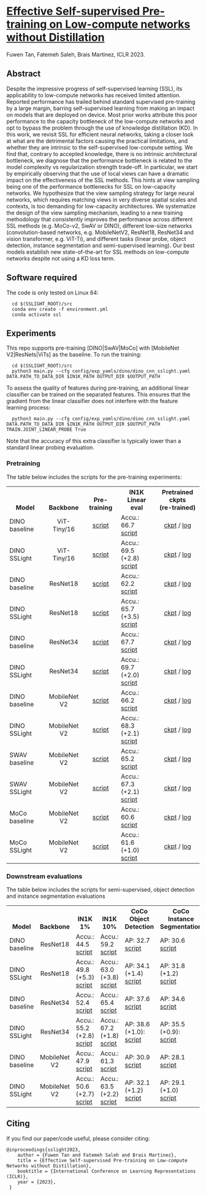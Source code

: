 # [Effective Self-supervised Pre-training on Low-compute networks without Distillation](https://arxiv.org/abs/2210.02808)
Fuwen Tan, Fatemeh Saleh, Brais Martinez, ICLR 2023.

## Abstract
Despite the impressive progress of self-supervised learning (SSL), its applicability to low-compute networks has received limited attention. Reported performance has trailed behind standard supervised pre-training by a large margin, barring self-supervised learning from making an impact on models that are deployed on device. Most prior works attribute this poor performance to the capacity bottleneck of the low-compute networks and opt to bypass the problem through the use of knowledge distillation (KD). In this work, we revisit SSL for efficient neural networks, taking a closer look at what are the detrimental factors causing the practical limitations, and whether they are intrinsic to the self-supervised low-compute setting. We find that, contrary to accepted knowledge, there is no intrinsic architectural bottleneck, we diagnose that the performance bottleneck is related to the model complexity vs regularization strength trade-off. In particular, we start by empirically observing that the use of local views can have a dramatic impact on the effectiveness of the SSL methods. This hints at view sampling being one of the performance bottlenecks for SSL on low-capacity networks. We hypothesize that the view sampling strategy for large neural networks, which requires matching views in very diverse spatial scales and contexts, is too demanding for low-capacity architectures. We systematize the design of the view sampling mechanism, leading to a new training methodology that consistently improves the performance across different SSL methods (e.g. MoCo-v2, SwAV or DINO), different low-size networks (convolution-based networks, e.g. MobileNetV2, ResNet18, ResNet34 and vision transformer, e.g. ViT-Ti), and different tasks (linear probe, object detection, instance segmentation and semi-supervised learning). Our best models establish new state-of-the-art for SSL methods on low-compute networks despite not using a KD loss term.

## Software required
The code is only tested on Linux 64:

```
  cd $(SSLIGHT_ROOT)/src
  conda env create -f environment.yml
  conda activate ssl
```

## Experiments

This repo supports pre-training [DINO|SwAV|MoCo] with [MobileNet V2|ResNets|ViTs] as the baseline. To run the training:

```
  cd $(SSLIGHT_ROOT)/src
  python3 main.py --cfg config/exp_yamls/dino/dino_cnn_sslight.yaml DATA.PATH_TO_DATA_DIR $IN1K_PATH OUTPUT_DIR $OUTPUT_PATH
```

To assess the quality of features during pre-training, an additional linear classifier can be trained on the separated features. This ensures that the gradient from the linear classifier does not interfere with the feature learning process:

```
  python3 main.py --cfg config/exp_yamls/dino/dino_cnn_sslight.yaml DATA.PATH_TO_DATA_DIR $IN1K_PATH OUTPUT_DIR $OUTPUT_PATH TRAIN.JOINT_LINEAR_PROBE True
```

Note that the accuracy of this extra classifier is typically lower than a standard linear probing evaluation.

### Pretraining
The table below includes the scripts for the pre-training experiments:


<table><tbody>
<!-- START TABLE -->
<!-- TABLE HEADER -->
<th valign="bottom">Model</th>
<th valign="bottom">Backbone</th>
<th valign="bottom">Pre-training</th>  
<th valign="bottom">IN1K <br/>Linear eval</th>
<th valign="bottom">Pretrained ckpts <br/>(re-trained)</th>
<!-- TABLE BODY -->
<tr>
      <td align="left">DINO baseline</td>
      <td align="center">ViT-Tiny/16</td>
      <td align="center"><a href=src/experiments/dino/vit_tiny_16/baseline.sh>script</a></td>
      <td align="left">Accu.: 66.7<br/> <a href=classification/experiments/dino/vit_tiny_16/linear.sh>script</a></td>
      <td align="center"><a href=https://drive.google.com/file/d/1ZJqhW5J3_aKcdvpaPNUNwQEGwZ67G7lE/view?usp=sharing>ckpt</a> / <a href=src/experiments/dino/vit_tiny_16/baseline.log>log</a></td>
</tr>
<tr>
      <td align="left">DINO SSLight</td>
      <td align="center">ViT-Tiny/16</td>
      <td align="center"><a href=src/experiments/dino/vit_tiny_16/sslight.sh>script</a></td>
      <td align="left">Accu.: 69.5 (+2.8)<br/> <a href=classification/experiments/dino/vit_tiny_16/linear.sh>script</a></td>
      <td align="center"><a href=https://drive.google.com/file/d/15iweaPCulIbc1vCBBzUjw080ROucncCH/view?usp=sharing>ckpt</a> / <a href=src/experiments/dino/vit_tiny_16/sslight.log>log</a></td>
</tr>
<tr>
      <td align="left">DINO baseline</td>
      <td align="center">ResNet18</td>
      <td align="center"><a href=src/experiments/dino/resnet18/baseline.sh>script</a></td>
      <td align="left">Accu.: 62.2<br/> <a href=classification/experiments/dino/resnet18/linear.sh>script</a></td>
      <td align="center"><a href=https://drive.google.com/file/d/1ZfuIcGjwFQWfk0RZHNbmdzeMVQFSAY92/view?usp=sharing>ckpt</a> / <a href=src/experiments/dino/resnet18/baseline.log>log</a></td>
</tr>
<tr>
      <td align="left">DINO SSLight</td>
      <td align="center">ResNet18</td>
      <td align="center"><a href=src/experiments/dino/resnet18/sslight.sh>script</a></td>
      <td align="left">Accu.: 65.7 (+3.5)<br/> <a href=classification/experiments/dino/resnet18/linear.sh>script</a></td>
      <td align="center"><a href=https://drive.google.com/file/d/1_xBGya4AWtEnHDMKHF5rL2sl0fJaMzki/view?usp=sharing>ckpt</a> / <a href=src/experiments/dino/resnet18/sslight.log>log</a></td>
</tr>
<tr>
      <td align="left">DINO baseline</td>
      <td align="center">ResNet34</td>
      <td align="center"><a href=src/experiments/dino/resnet34/baseline.sh>script</a></td>
      <td align="left">Accu.: 67.7<br/> <a href=classification/experiments/dino/resnet34/linear.sh>script</a></td>
      <td align="center"><a href=https://drive.google.com/file/d/1BcOgYKUzrvzrUfMaZQ8hZgqu--b5dwhS/view?usp=sharing>ckpt</a> / <a href=src/experiments/dino/resnet34/baseline.log>log</a></td>
</tr>
<tr>
      <td align="left">DINO SSLight</td>
      <td align="center">ResNet34</td>
      <td align="center"><a href=src/experiments/dino/resnet34/sslight.sh>script</a></td>
      <td align="left">Accu.: 69.7 (+2.0)<br/> <a href=classification/experiments/dino/resnet34/linear.sh>script</a></td>
      <td align="center"><a href=https://drive.google.com/file/d/1SZTkqscN7QAaPf_WvYPWiIvjpAeawaXL/view?usp=sharing>ckpt</a> / <a href=src/experiments/dino/resnet34/sslight.log>log</a></td>
</tr>
<tr>
      <td align="left">DINO baseline</td>
      <td align="center">MobileNet V2</td>
      <td align="center"><a href=src/experiments/dino/mnv2/baseline.sh>script</a></td>
      <td align="left">Accu.: 66.2<br/> <a href=classification/experiments/dino/mnv2/linear.sh>script</a></td>
      <td align="center"><a href=https://drive.google.com/file/d/18zs2_D0uJicT01_qUlIwgtjlWNKblV27/view?usp=sharing>ckpt</a> / <a href=src/experiments/dino/mnv2/baseline.log>log</a></td>
</tr>
<tr>
      <td align="left">DINO SSLight</td>
      <td align="center">MobileNet V2</td>
      <td align="center"><a href=src/experiments/dino/mnv2/sslight.sh>script</a></td>
      <td align="left">Accu.: 68.3 (+2.1)<br/> <a href=classification/experiments/dino/mnv2/linear.sh>script</a></td>
      <td align="center"><a href=https://drive.google.com/file/d/1M9qJgYIjUVlmPm3H34WKuvd0liKUw2O6/view?usp=sharing>ckpt</a> / <a href=src/experiments/dino/mnv2/sslight.log>log</a></td>
</tr>
<tr>
      <td align="left">SWAV baseline</td>
      <td align="center">MobileNet V2</td>
      <td align="center"><a href=src/experiments/swav/mnv2/baseline.sh>script</a></td>
      <td align="left">Accu.: 65.2<br/> <a href=classification/experiments/swav/mnv2/linear.sh>script</a></td>
      <td align="center"><a href=https://drive.google.com/file/d/1KxSCV0IdIBOnGXOErRN2EmT2wqpD2LEu/view?usp=sharing>ckpt</a> / <a href=src/experiments/swav/mnv2/baseline.log>log</a></td>
</tr>
<tr>
      <td align="left">SWAV SSLight</td>
      <td align="center">MobileNet V2</td>
      <td align="center"><a href=src/experiments/swav/mnv2/sslight.sh>script</a></td>
      <td align="left">Accu.: 67.3 (+2.1)<br/> <a href=classification/experiments/swav/mnv2/linear.sh>script</a></td>
      <td align="center"><a href=https://drive.google.com/file/d/104XnVgu0o2U7vsV1GajIDnG8r3K4L8XY/view?usp=sharing>ckpt</a> / <a href=src/experiments/swav/mnv2/sslight.log>log</a></td>
</tr>
<tr>
      <td align="left">MoCo baseline</td>
      <td align="center">MobileNet V2</td>
      <td align="center"><a href=src/experiments/moco/mnv2/baseline.sh>script</a></td>
      <td align="left">Accu.: 60.6<br/> <a href=classification/experiments/moco/mnv2/linear.sh>script</a></td>
      <td align="center"><a href=https://drive.google.com/file/d/1QoIBw3gDBqSMr2aMQQfWmEYDlT78Qki9/view?usp=sharing>ckpt</a> / <a href=src/experiments/moco/mnv2/baseline.log>log</a></td>
</tr>
<tr>
      <td align="left">MoCo SSLight</td>
      <td align="center">MobileNet V2</td>
      <td align="center"><a href=src/experiments/moco/mnv2/sslight.sh>script</a></td>
      <td align="left">Accu.: 61.6 (+1.0)<br/> <a href=classification/experiments/moco/mnv2/linear.sh>script</a></td>
      <td align="center"><a href=https://drive.google.com/file/d/1_5R3rGIEJV8ogdHlWzdsDyHpDQw9E5Bf/view?usp=sharing>ckpt</a> / <a href=src/experiments/moco/mnv2/sslight.log>log</a></td>
</tr>
</tbody></table> 

### Downstream evaluations

The table below includes the scripts for semi-supervised, object detection and instance segmentation evaluations


<table><tbody>
<!-- START TABLE -->
<!-- TABLE HEADER -->
<th valign="bottom">Model</th>
<th valign="bottom">Backbone</th>
<th valign="bottom">IN1K 1%</th>
<th valign="bottom">IN1K 10%</th>
<th valign="bottom">CoCo Object Detection</th>
<th valign="bottom">CoCo Instance Segmentation</th>
<!-- TABLE BODY -->
<tr>
      <td align="left">DINO baseline</td>
      <td align="center">ResNet18</td>
      <td align="left">Accu.: 44.5 <br/> <a href=classification/experiments/dino/resnet18/semi_1per.sh>script</a></td>
      <td align="left">Accu.: 59.2 <br/> <a href=classification/experiments/dino/resnet18/semi_10per.sh>script</a></td>
      <td align="left">AP: 32.7 <br/> <a href=detection/experiments/dino/resnet18/det.sh>script</a></td>
      <td align="left">AP: 30.6 <br/> <a href=detection/experiments/dino/resnet18/seg.sh>script</a></td>
</tr>
<tr>
      <td align="left">DINO SSLight</td>
      <td align="center">ResNet18</td>
      <td align="left">Accu.: 49.8 (+5.3) <br/> <a href=classification/experiments/dino/resnet18/semi_1per.sh>script</a></td>
      <td align="left">Accu.: 63.0 (+3.8) <br/> <a href=classification/experiments/dino/resnet18/semi_10per.sh>script</a></td>
      <td align="left">AP: 34.1 (+1.4) <br/> <a href=detection/experiments/dino/resnet18/det.sh>script</a></td>
      <td align="left">AP: 31.8 (+1.2) <br/> <a href=detection/experiments/dino/resnet18/seg.sh>script</a></td>
</tr>
<tr>
      <td align="left">DINO baseline</td>
      <td align="center">ResNet34</td>
      <td align="left">Accu.: 52.4 <br/> <a href=classification/experiments/dino/resnet34/semi_1per.sh>script</a></td>
      <td align="left">Accu.: 65.4 <br/> <a href=classification/experiments/dino/resnet34/semi_10per.sh>script</a></td>
      <td align="left">AP: 37.6 <br/> <a href=detection/experiments/dino/resnet34/det.sh>script</a></td>
      <td align="left">AP: 34.6 <br/> <a href=detection/experiments/dino/resnet34/seg.sh>script</a></td>
</tr>
<tr>
      <td align="left">DINO SSLight</td>
      <td align="center">ResNet34</td>
      <td align="left">Accu.: 55.2 (+2.8) <br/> <a href=classification/experiments/dino/resnet34/semi_1per.sh>script</a></td>
      <td align="left">Accu.: 67.2 (+1.8) <br/> <a href=classification/experiments/dino/resnet34/semi_10per.sh>script</a></td>
      <td align="left">AP: 38.6 (+1.0): <br/> <a href=detection/experiments/dino/resnet34/det.sh>script</a></td>
      <td align="left">AP: 35.5 (+0.9): <br/> <a href=detection/experiments/dino/resnet34/seg.sh>script</a></td>
</tr>
<tr>
      <td align="left">DINO baseline</td>
      <td align="center">MobileNet V2</td>
      <td align="left">Accu.: 47.9 <br/> <a href=classification/experiments/dino/mnv2/semi_1per.sh>script</a></td>
      <td align="left">Accu.: 61.3 <br/> <a href=classification/experiments/dino/mnv2/semi_10per.sh>script</a></td>
      <td align="left">AP: 30.9 <br/> <a href=detection/experiments/dino/mnv2/det.sh>script</a></td>
      <td align="left">AP: 28.1 <br/> <a href=detection/experiments/dino/mnv2/seg.sh>script</a></td>
</tr>
<tr>
      <td align="left">DINO SSLight</td>
      <td align="center">MobileNet V2</td>
      <td align="left">Accu.: 50.6 (+2.7) <br/> <a href=classification/experiments/dino/mnv2/semi_1per.sh>script</a></td>
      <td align="left">Accu.: 63.5 (+2.2) <br/> <a href=classification/experiments/dino/mnv2/semi_10per.sh>script</a></td>
      <td align="left">AP: 32.1 (+1.2) <br/> <a href=detection/experiments/dino/mnv2/det.sh>script</a></td>
      <td align="left">AP: 29.1 (+1.0) <br/> <a href=detection/experiments/dino/mnv2/seg.sh>script</a></td>
</tr>
</tbody></table> 


## Citing

If you find our paper/code useful, please consider citing:

    @inproceedings{sslight2023,
        author = {Fuwen Tan and Fatemeh Saleh and Brais Martinez},
        title = {Effective Self-supervised Pre-training on Low-compute Networks without Distillation},
        booktitle = {International Conference on Learning Representations (ICLR)},
        year = {2023},
     }
